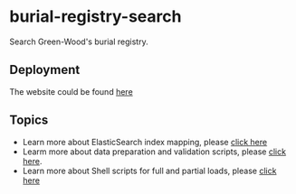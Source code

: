 # burial-registry-search
Search Green-Wood's burial registry.

## Deployment

The website could be found [here](https://www.green-wood.com/burial-and-vital-records/)

## Topics

- Learn more about ElasticSearch index mapping, please [click here](elastic_mapping.md)
- Learm more about data preparation and validation scripts, please [click here](data/README.md).
- Learn more about Shell scripts for full and partial loads, please [click here](shell_scripts.md)

